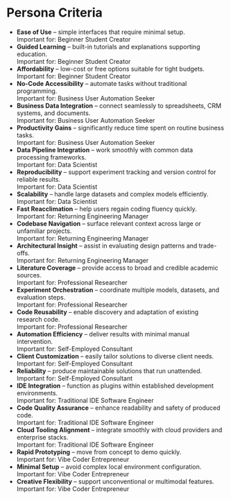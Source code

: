 # Persona Criteria

- **Ease of Use** – simple interfaces that require minimal setup.  
  Important for: Beginner Student Creator
- **Guided Learning** – built-in tutorials and explanations supporting education.  
  Important for: Beginner Student Creator
- **Affordability** – low-cost or free options suitable for tight budgets.  
  Important for: Beginner Student Creator
- **No-Code Accessibility** – automate tasks without traditional programming.  
  Important for: Business User Automation Seeker
- **Business Data Integration** – connect seamlessly to spreadsheets, CRM systems, and documents.  
  Important for: Business User Automation Seeker
- **Productivity Gains** – significantly reduce time spent on routine business tasks.  
  Important for: Business User Automation Seeker
- **Data Pipeline Integration** – work smoothly with common data processing frameworks.  
  Important for: Data Scientist
- **Reproducibility** – support experiment tracking and version control for reliable results.  
  Important for: Data Scientist
- **Scalability** – handle large datasets and complex models efficiently.  
  Important for: Data Scientist
- **Fast Reacclimation** – help users regain coding fluency quickly.  
  Important for: Returning Engineering Manager
- **Codebase Navigation** – surface relevant context across large or unfamiliar projects.  
  Important for: Returning Engineering Manager
- **Architectural Insight** – assist in evaluating design patterns and trade-offs.  
  Important for: Returning Engineering Manager
- **Literature Coverage** – provide access to broad and credible academic sources.  
  Important for: Professional Researcher
- **Experiment Orchestration** – coordinate multiple models, datasets, and evaluation steps.  
  Important for: Professional Researcher
- **Code Reusability** – enable discovery and adaptation of existing research code.  
  Important for: Professional Researcher
- **Automation Efficiency** – deliver results with minimal manual intervention.  
  Important for: Self-Employed Consultant
- **Client Customization** – easily tailor solutions to diverse client needs.  
  Important for: Self-Employed Consultant
- **Reliability** – produce maintainable solutions that run unattended.  
  Important for: Self-Employed Consultant
- **IDE Integration** – function as plugins within established development environments.  
  Important for: Traditional IDE Software Engineer
- **Code Quality Assurance** – enhance readability and safety of produced code.  
  Important for: Traditional IDE Software Engineer
- **Cloud Tooling Alignment** – integrate smoothly with cloud providers and enterprise stacks.  
  Important for: Traditional IDE Software Engineer
- **Rapid Prototyping** – move from concept to demo quickly.  
  Important for: Vibe Coder Entrepreneur
- **Minimal Setup** – avoid complex local environment configuration.  
  Important for: Vibe Coder Entrepreneur
- **Creative Flexibility** – support unconventional or multimodal features.  
  Important for: Vibe Coder Entrepreneur
